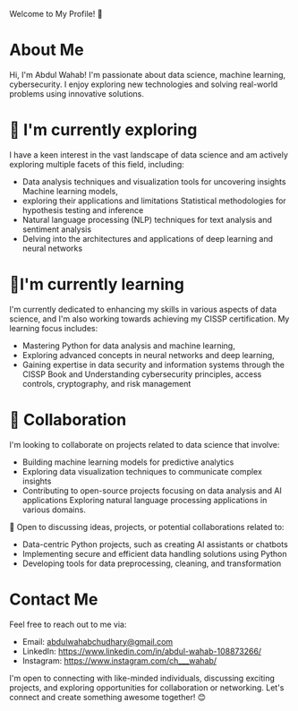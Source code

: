 Welcome to My Profile! 👋
# About Me  
Hi, I'm Abdul Wahab! I'm passionate about  data science, machine learning, cybersecurity. I enjoy exploring new technologies and solving real-world problems using innovative solutions.  

# 👀 I'm currently exploring  
I have a keen interest in the vast landscape of data science and am actively exploring multiple facets of this field, including:  

- Data analysis techniques and visualization tools for uncovering insights Machine learning models,  
- exploring their applications and limitations Statistical methodologies for hypothesis testing and inference  
- Natural language processing (NLP) techniques for text analysis and sentiment analysis   
- Delving into the architectures and applications of deep learning and neural networks  

# 🌱I'm currently learning  

I'm currently dedicated to enhancing my skills in various aspects of data science, and I'm also working towards achieving my CISSP certification. My learning focus includes:  

- Mastering Python for data analysis and machine learning,  
- Exploring advanced concepts in neural networks and deep learning,  
- Gaining expertise in data security and information systems through the CISSP Book and Understanding cybersecurity principles, access controls, cryptography, and risk management  

# 💞️ Collaboration  
 I'm looking to collaborate on projects related to data science that involve:  

- Building machine learning models for predictive analytics  
- Exploring data visualization techniques to communicate complex insights  
- Contributing to open-source projects focusing on data analysis and AI applications Exploring natural language processing applications in various domains.  


🤝 Open to discussing ideas, projects, or potential collaborations related to:  

- Data-centric Python projects, such as creating AI assistants or chatbots  
- Implementing secure and efficient data handling solutions using Python  
- Developing tools for data preprocessing, cleaning, and transformation  

# Contact Me  
Feel free to reach out to me via:  

- Email: abdulwahabchudhary@gmail.com  
- LinkedIn: https://www.linkedin.com/in/abdul-wahab-108873266/  
- Instagram: https://www.instagram.com/ch___wahab/    

I'm open to connecting with like-minded individuals, discussing exciting projects, and exploring opportunities for collaboration or networking. Let's connect and create something awesome together! 😊

